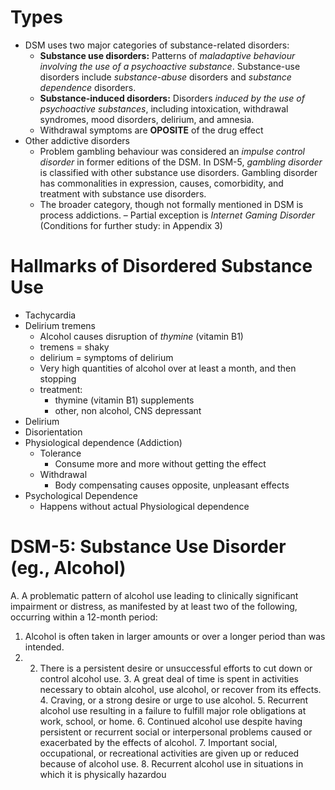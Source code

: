 # Types
- DSM uses two major categories of substance-related disorders:
	- **Substance use disorders:** Patterns of *maladaptive behaviour involving the use of a psychoactive substance*. Substance-use disorders include *substance-abuse* disorders and *substance dependence* disorders. 
	- **Substance-induced disorders:** Disorders *induced by the use of psychoactive substances*, including intoxication, withdrawal syndromes, mood disorders, delirium, and amnesia.
	- Withdrawal symptoms are **OPOSITE** of the drug effect
- Other addictive disorders
	- Problem gambling behaviour was considered an *impulse control disorder* in former editions of the DSM. In DSM-5, *gambling disorder* is classified with other substance use disorders. Gambling disorder has commonalities in expression, causes, comorbidity, and treatment with substance use disorders. 
	- The broader category, though not formally mentioned in DSM is process addictions. – Partial exception is *Internet Gaming Disorder* (Conditions for further study: in Appendix 3)

# Hallmarks of Disordered Substance Use
- Tachycardia
- Delirium tremens
	- Alcohol causes disruption of *thymine* (vitamin B1)
	- tremens = shaky
	- delirium = symptoms of delirium
	- Very high quantities of alcohol over at least a month, and then stopping
	- treatment:
		- thymine (vitamin B1) supplements
		- other, non alcohol, CNS depressant
- Delirium
- Disorientation
- Physiological dependence (Addiction)
	- Tolerance
		- Consume more and more without getting the effect
	- Withdrawal
		- Body compensating causes opposite, unpleasant effects
- Psychological Dependence
	- Happens without actual Physiological dependence
# DSM-5: Substance Use Disorder (eg., Alcohol)
A. A problematic pattern of alcohol use leading to clinically significant impairment or distress, as manifested by at least two of the following, occurring within a 12-month period: 
1. Alcohol is often taken in larger amounts or over a longer period than was intended. 
2. 2. There is a persistent desire or unsuccessful efforts to cut down or control alcohol use. 3. A great deal of time is spent in activities necessary to obtain alcohol, use alcohol, or recover from its effects. 4. Craving, or a strong desire or urge to use alcohol. 5. Recurrent alcohol use resulting in a failure to fulfill major role obligations at work, school, or home. 6. Continued alcohol use despite having persistent or recurrent social or interpersonal problems caused or exacerbated by the effects of alcohol. 7. Important social, occupational, or recreational activities are given up or reduced because of alcohol use. 8. Recurrent alcohol use in situations in which it is physically hazardou